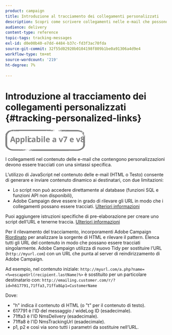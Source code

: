 ```yaml
---
product: campaign
title: Introduzione al tracciamento dei collegamenti personalizzati
description: Scopri come scrivere collegamenti nelle e-mail che possono essere personalizzati e supportare il tracciamento in Campaign Classic.
audience: delivery
content-type: reference
topic-tags: tracking-messages
exl-id: d0e00b40-e7dd-4484-b37c-fd3f3ac70fda
source-git-commit: 32f55d02920b0104198f809b1be0a91306a4d9e4
workflow-type: tm+mt
source-wordcount: '219'
ht-degree: 7%

---
```


# Introduzione al tracciamento dei collegamenti personalizzati {#tracking-personalized-links}

![](../../assets/common.svg)

I collegamenti nel contenuto delle e-mail che contengono personalizzazioni devono essere tracciati con una sintassi specifica.

L’utilizzo di JavaScript nel contenuto delle e-mail (HTML o Testo) consente di generare e inviare contenuto dinamico ai destinatari, con due limitazioni:

* Lo script non può accedere direttamente al database (funzioni SQL e funzioni API non disponibili),
* Adobe Campaign deve essere in grado di rilevare gli URL in modo che i collegamenti possano essere tracciati. [Ulteriori informazioni](detecting-tracking-urls.md)

Puoi aggiungere istruzioni specifiche di pre-elaborazione per creare uno script dell’URL e tenerne traccia. [Ulteriori informazioni](pre-processing-instructions.md)

Per il rilevamento del tracciamento, incorporamenti Adobe Campaign [Riordinato](https://www.html-tidy.org/) per analizzare la sorgente di HTML e rilevare il pattern. Elenca tutti gli URL del contenuto in modo che possano essere tracciati singolarmente. Adobe Campaign utilizza di nuovo Tidy per sostituire l’URL (`http://myurl.com`) con un URL che punta al server di reindirizzamento di Adobe Campaign.

Ad esempio, nel contenuto iniziale: `http://myurl.com/a.php?name=<%=escapeUrl(recipient.lastName)%>` è sostituito per un particolare destinatario con: `http://emailing.customer.com/r/?id=h617791,71ffa3,71ffa8&p1=CustomerName`

Dove:

* &quot;h&quot; indica il contenuto di HTML (o &quot;t&quot; per il contenuto di testo).
* 617791 è l&#39;ID del messaggio / wideLog ID (esadecimale).
* 71ffa3 è l&#39;ID NmsDelivery (esadecimale).
* 71ffa8 è l&#39;ID NmsTrackingUrl (esadecimale).
* p1, p2 e così via sono tutti i parametri da sostituire nell’URL.
